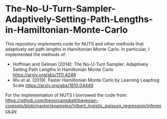 # The-No-U-Turn-Sampler-Adaptively-Setting-Path-Lengths-in-Hamiltonian-Monte-Carlo

This repository implements code for NUTS and other methods that adaptively set path lengths in Hamiltonian Monte Carlo. In particular, I implemented the methods of:

- Hoffman and Gelman (2014): The No-U-Turn Sampler: Adaptively Setting Path Lengths in Hamiltonian Monte Carlo https://arxiv.org/abs/1111.4246 
- Wu et al. (2019): Faster Hamiltonian Monte Carlo by Learning Leapfrog Scale https://arxiv.org/abs/1810.04449

For the implementation of NUTS I borrowed the code from: https://github.com/trevorcampbell/bayesian-coresets/blob/master/examples/hilbert_logistic_poisson_regression/inference.py

